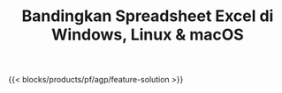 ﻿---
title: Bandingkan Spreadsheet Excel di Windows, Linux & macOS 
weight: 7730
url: /id/comparison
description: Aplikasi dan API Gratis untuk perbandingan file Excel XLS, XLSX, CSV, TSV, ODS, SXC, dan FODS
---
{{< blocks/products/pf/agp/feature-solution >}} 

